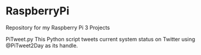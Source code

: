 # RaspberryPi

Repository for my Raspberry Pi 3 Projects

PiTweet.py
This Python script tweets current system status on Twitter using @PiTweet2Day as its handle.
